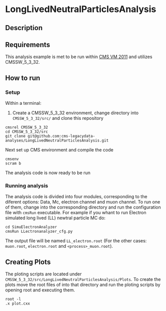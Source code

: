 # LongLivedNeutralParticlesAnalysis
## Description
## Requirements
This analysis example is met to be run within  [CMS VM 2011](http://opendata.cern.ch/record/252 "CMS VM Image") and utilizes CMSSW_5_3_32.

## How to run
### Setup
Within a terminal:
1. Create a CMSSW_5_3_32 environment, change directory into `CMSSW_5_3_32/src/` and clone this repository
```
cmsrel CMSSW_5_3_32
cd CMSSW_5_3_32/src
git clone git@github.com:cms-legacydata-analyses/LongLivedNeutralParticlesAnalysis.git
```
Next set up CMS environment and compile the code

```
cmsenv
scram b
```
The analysis code is now ready to be run
### Running analysis
The analysis code is divided into four modules, corresponding to the diferent options: Data, Mc, electron channel and muon channel. To run one of them, change into the corresponding directory and run the configuration file with `cmsRun` executable. For example if you whant to run Electron simulated long lived (LL) newtral particle MC do:

```
cd SimuElectronAnalyzer
cmsRun LLectronanalyzer_cfg.py
```
The output file will be named `LL_electron.root` (For the other cases: `muon.root`, `electron.root` and `<process>_muon.root`).
## Creating Plots
The ploting scripts are located under `CMSSW_5_3_32/src/LongLivedNeutralParticlesAnalysis/Plots`. To create the plots move the root files of into that directory and run the ploting scripts by opening root and executing them. 
```
root -l
.x plot.cxx
```
